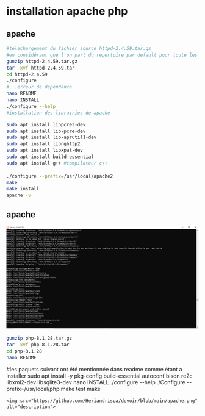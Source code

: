 # installation apache php
## apache
```bash
#telechargement du fichier source httpd-2.4.59.tar.gz
#en considérant que l'on part du repertoire par default pour toute les commandes
gunzip httpd-2.4.59.tar.gz
tar -xvf httpd-2.4.59.tar
cd httpd-2.4.59
./configure
#...erreur de dependance
nano README
nano INSTALL
./configure --help
#installation des librairies de apache
```
```bash
sudo apt install libpcre3-dev
sudo apt install lib-pcre-dev
sudo apt install lib-aprutil1-dev
sudo apt install libnghttp2
sudo apt install libxpat-dev
sudo apt install build-essential
sudo apt install g++ #compilateur c++

./configure --prefix=/usr/local/apache2
make
make install
apache -v
```
## apache
<img src="https://github.com/Heriandrisoa/devoir/blob/main/apache.png" alt="description">

```bash
gunzip php-8.1.28.tar.gz
tar -xvf php-8.1.28.tar
cd php-8.1.28
nano README
```
#les paquets suivant ont été mentionnée dans readme comme étant a installer
sudo apt install -y pkg-config build-essential autoconf bison re2c \
                        libxml2-dev libsqlite3-dev
nano INSTALL
./configure --help
./Configure --prefix=/usr/local/php
make test
make
```
<img src="https://github.com/Heriandrisoa/devoir/blob/main/apache.png" alt="description">
